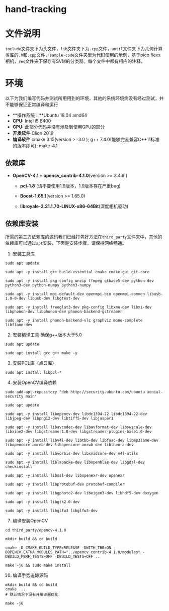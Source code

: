 # hand-tracking

# 文件说明
`include`文件夹下为头文件，`lib`文件夹下为`.cpp`文件，`until`文件夹下为几何计算类库的`.h`和`.cpp`文件，`sample-code`文件夹里为代码使用的示例，基于pico flexx相机，`res`文件夹下保存有SVM的分类器。每个文件中都有相应的注释。

# 环境
以下为我们编写代码并测试所用用到的环境，其他的系统环境病没有经过测试，并不能够保证正常编译和运行
-  **操作系统：**Ubuntu 18.04 amd64
-  **CPU:** Intel i5 8400
-  **GPU:** 此部分代码并没有涉及到使用GPU的部分
-  **开发软件** Clion 2019
-  **编译软件** cmake 3.15(version >=3.0 ); g++ 7.4.0(能够完全兼容C++11标准的版本即可); make-4.1

##  依赖库
- **OpenCV-4.1 + opencv_contrib-4.1.0**(version >= 3.4.6 )

  - **pcl-1.8** (请不要使用1.9版本，1.9版本存在严重bug)

  - **Boost-1.65.1**(version >= 1.65.0)

  - **libroyale-3.21.1.70-LINUX-x86-64Bit**(深度相机驱动)


## 依赖库安装
  所需的第三方依赖库的源码我们已经打包好方法在`third_party`文件夹中，其他的依赖库可以通过`apt`安装，下面是安装步骤，请保持网络畅通。

  1. 安装工具库
  ```  shell
  sudo apt update
  
  sudo apt -y install g++ build-essential cmake cmake-gui git-core
  
  sudo apt -y install pkg-config unzip ffmpeg qtbase5-dev python-dev python3-dev python-numpy python3-numpy
  
  sudo apt -y install mpi-default-dev openmpi-bin openmpi-common libusb-1.0-0-dev libusb-dev libgtest-dev
  
  sudo apt -y install freeglut3-dev pkg-config libxmu-dev libxi-dev libphonon-dev libphonon-dev phonon-backend-gstreamer
  
  sudo apt -y install phonon-backend-vlc graphviz mono-complete libflann-dev
  ```
  
  2. 安装编译工具
  确保g++版本大于5.0
  ```  shell
  sudo apt update
  
  sudo apt install gcc g++ make -y
  ```
  
  3. 安装PCL库（点云库）
  ``` shell
  sudo apt install libpcl-*
  ```
  
  4. 安装OpenCV编译依赖
  ``` shell
  sudo add-apt-repository "deb http://security.ubuntu.com/ubuntu xenial-security main"
  
  sudo apt update
  
  sudo apt -y install libopencv-dev libdc1394-22 libdc1394-22-dev libjpeg-dev libpng12-dev libtiff5-dev libjasper1 
  
  sudo apt -y install libavcodec-dev libavformat-dev libswscale-dev libxine2-dev libgstreamer1.0-dev libgstreamer-plugins-base1.0-dev
  
  sudo apt -y install libv4l-dev libtbb-dev libfaac-dev libmp3lame-dev libopencore-amrnb-dev libopencore-amrwb-dev libtheora-dev
  
  sudo apt -y install libvorbis-dev libxvidcore-dev v4l-utils
  
  sudo apt -y install liblapacke-dev libopenblas-dev libgdal-dev checkinstall
  
  sudo apt -y install libssl-dev libopenexr-dev openexr
  
  sudo apt -y install libprotobuf-dev protobuf-compiler
  
  sudo apt -y install libgphoto2-dev libeigen3-dev libhdf5-dev doxygen
  
  sudo apt -y install libgtk2.0-dev
  
  sudo apt -y install libglfw3 libglfw3-dev
  ```
  
  7. 编译安装OpenCV
  ``` shell
  cd third_party/opencv-4.1.0
  
  mkdir build && cd build
  
  cmake -D CMAKE_BUILD_TYPE=RELEASE -DWITH_TBB=ON -DOPENCV_EXTRA_MODULES_PATH="../opencv_contrib-4.1.0/modules" -DBUILD_PERF_TESTS=OFF -DBUILD_TESTS=OFF ..
  
  make -j6 && sudo make install
  ```
  
  10. 编译手势追踪源码
  ``` shell
  mkdir build && cd build
  cmake  ..
# 默认情况下没有开编译器优化
  
  make -j6
  ```
